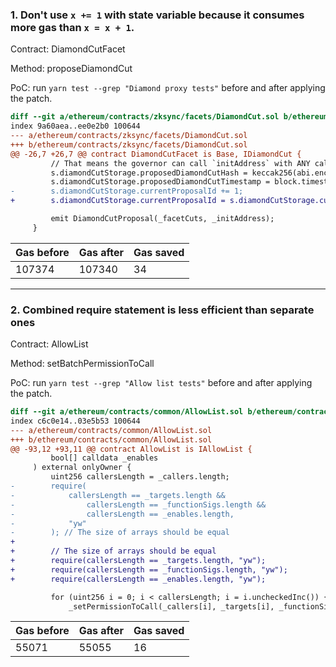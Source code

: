 ### 1. Don't use `x += 1` with state variable because it consumes more gas than `x = x + 1`.

Contract: DiamondCutFacet

Method: proposeDiamondCut

PoC: run `yarn test --grep "Diamond proxy tests"` before and after applying the patch.

```diff
diff --git a/ethereum/contracts/zksync/facets/DiamondCut.sol b/ethereum/contracts/zksync/facets/DiamondCut.sol
index 9a60aea..ee0e2b0 100644
--- a/ethereum/contracts/zksync/facets/DiamondCut.sol
+++ b/ethereum/contracts/zksync/facets/DiamondCut.sol
@@ -26,7 +26,7 @@ contract DiamondCutFacet is Base, IDiamondCut {
         // That means the governor can call `initAddress` with ANY calldata while executing the upgrade.
         s.diamondCutStorage.proposedDiamondCutHash = keccak256(abi.encode(_facetCuts, _initAddress));
         s.diamondCutStorage.proposedDiamondCutTimestamp = block.timestamp;
-        s.diamondCutStorage.currentProposalId += 1;
+        s.diamondCutStorage.currentProposalId = s.diamondCutStorage.currentProposalId + 1;

         emit DiamondCutProposal(_facetCuts, _initAddress);
     }
```

|Gas before|Gas after|Gas saved|
|-|-|-|
|107374 |107340|34|

---

### 2. Combined require statement is less efficient than separate ones

Contract: AllowList

Method: setBatchPermissionToCall

PoC: run `yarn test --grep "Allow list tests"` before and after applying the patch.

```diff
diff --git a/ethereum/contracts/common/AllowList.sol b/ethereum/contracts/common/AllowList.sol
index c6c0e14..03e5b53 100644
--- a/ethereum/contracts/common/AllowList.sol
+++ b/ethereum/contracts/common/AllowList.sol
@@ -93,12 +93,11 @@ contract AllowList is IAllowList {
         bool[] calldata _enables
     ) external onlyOwner {
         uint256 callersLength = _callers.length;
-        require(
-            callersLength == _targets.length &&
-                callersLength == _functionSigs.length &&
-                callersLength == _enables.length,
-            "yw"
-        ); // The size of arrays should be equal
+
+        // The size of arrays should be equal
+        require(callersLength == _targets.length, "yw");
+        require(callersLength == _functionSigs.length, "yw");
+        require(callersLength == _enables.length, "yw");

         for (uint256 i = 0; i < callersLength; i = i.uncheckedInc()) {
             _setPermissionToCall(_callers[i], _targets[i], _functionSigs[i], _enables[i]);
```

|Gas before|Gas after|Gas saved|
|-|-|-|
|55071|55055|16|
